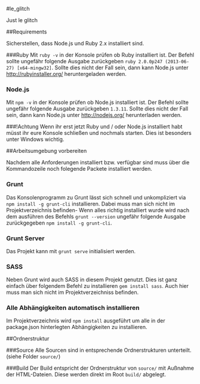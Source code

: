 #le_glitch

Just le glitch

##Requirements

Sicherstellen, dass Node.js und Ruby 2.x installiert sind.

###Ruby
Mit ```ruby -v``` in der Konsole prüfen ob Ruby installiert ist. Der Befehl sollte ungefähr folgende Ausgabe zurückgeben ```ruby 2.0.0p247 (2013-06-27) [x64-mingw32]```. Sollte dies nicht der Fall sein, dann kann Node.js unter http://rubyinstaller.org/ heruntergeladen werden.

### Node.js
Mit ```npm -v``` in der Konsole prüfen ob Node.js installiert ist. Der Befehl sollte ungefähr folgende Ausgabe zurückgeben ```1.3.11```. Sollte dies nicht der Fall sein, dann kann Node.js unter http://nodejs.org/ herunterladen werden.

###!Achtung
Wenn ihr erst jetzt Ruby und / oder Node.js installiert habt müsst ihr eure Konsole schließen und nochmals starten. Dies ist besonders unter Windows wichtig.

##Arbeitsumgebung vorbereiten

Nachdem alle Anforderungen installiert bzw. verfügbar sind muss über die Kommandozeile noch folegende Packete installiert werden.

### Grunt
Das Konsolenprogramm zu Grunt lässt sich schnell und unkompliziert via ```npm install -g grunt-cli``` installieren. Dabei muss man sich nicht im Projektverzeichnis befinden- Wenn alles richtig installiert wurde wird nach dem ausführen des Befehls ```grunt --version``` ungefähr folgende Ausgabe zurückgegeben ```npm install -g grunt-cli```.

### Grunt Server
Das Projekt kann mit `grunt serve` initialisiert werden.

### SASS

Neben Grunt wird auch SASS in diesem Projekt genutzt. Dies ist ganz einfach über folgendem Befehl zu installieren ```gem install sass```. Auch hier muss man sich nicht im Projektverzeichniss befinden.

### Alle Abhängigkeiten automatisch installieren
Im Projektverzeichnis wird ```npm install``` ausgeführt um alle in der package.json hinterlegten Abhängigkeiten zu installieren.

##Ordnerstruktur

###Source
Alle Sourcen sind in entsprechende Ordnerstrukturen unterteilt. (siehe Folder ```source/```)

###Build
Der Build entspricht der Ordnerstruktur von ```source/``` mit Außnahme der HTML-Dateien. Diese werden direkt im Root ```build/``` abgelegt.

